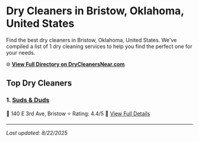 # Dry Cleaners in Bristow, Oklahoma, United States

Find the best dry cleaners in Bristow, Oklahoma, United States. We've compiled a list of 1 dry cleaning services to help you find the perfect one for your needs.

🌐 **[View Full Directory on DryCleanersNear.com](https://drycleanersnear.com/city/US/Oklahoma/Bristow)**

## Top Dry Cleaners

### 1. [Suds & Duds](https://drycleanersnear.com/dryCleaner/686c7bae4f42799737d40e9e/suds-duds)
📍 140 E 3rd Ave, Bristow
⭐ Rating: 4.4/5
🔗 [View Full Details](https://drycleanersnear.com/dryCleaner/686c7bae4f42799737d40e9e/suds-duds)


---

*Last updated: 8/22/2025*
